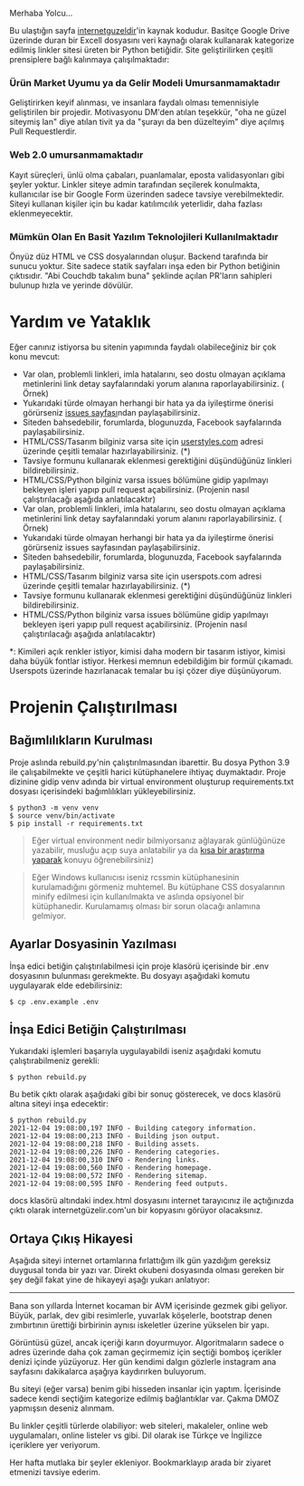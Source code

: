 Merhaba Yolcu...

Bu ulaştığın sayfa [internetguzeldir](https://internetguzeldir.com)'in kaynak
kodudur. Basitçe Google Drive üzerinde duran bir Excell dosyasını veri kaynağı
olarak kullanarak kategorize edilmiş linkler sitesi üreten bir Python
betiğidir. Site geliştirilirken çeşitli prensiplere bağlı kalınmaya
çalışılmaktadır:

### Ürün Market Uyumu ya da Gelir Modeli Umursanmamaktadır ###

Geliştirirken keyif alınması, ve insanlara faydalı olması temennisiyle
geliştirilen bir projedir. Motivasyonu DM'den atılan teşekkür, "oha ne güzel
siteymiş lan" diye atılan tivit ya da "şurayı da ben düzelteyim" diye açılmış
Pull Requestlerdir.

### Web 2.0 umursanmamaktadır ###

Kayıt süreçleri, ünlü olma çabaları, puanlamalar, eposta validasyonları gibi
şeyler yoktur. Linkler siteye admin tarafından seçilerek konulmakta,
kullanıcılar ise bir Google Form üzerinden sadece tavsiye verebilmektedir.
Siteyi kullanan kişiler için bu kadar katılımcılık yeterlidir, daha fazlası
eklenmeyecektir.

### Mümkün Olan En Basit Yazılım Teknolojileri Kullanılmaktadır ###

Önyüz düz HTML ve CSS dosyalarından oluşur. Backend tarafında bir sunucu
yoktur. Site sadece statik sayfaları inşa eden bir Python betiğinin
çıktısıdır. "Abi Couchdb takalım buna" şeklinde açılan PR'ların sahipleri
bulunup hızla ve yerinde dövülür.

# Yardım ve Yataklık # 

Eğer canınız istiyorsa bu sitenin yapımında faydalı olabileceğiniz bir çok konu
mevcut:

- Var olan, problemli linkleri, imla hatalarını, seo dostu olmayan açıklama
  metinlerini link detay sayfalarındaki yorum alanına raporlayabilirsiniz. (
  Örnek)
- Yukarıdaki türde olmayan herhangi bir hata ya da iyileştirme önerisi
  görürseniz [issues sayfası](https://github.com/miratcan/internetguzeldir/issues)ndan
  paylaşabilirsiniz.
- Siteden bahsedebilir, forumlarda, blogunuzda, Facebook sayfalarında
  paylaşabilirsiniz.
- HTML/CSS/Tasarım bilginiz varsa site
  için [userstyles.com](https://userstyles.org/) adresi üzerinde çeşitli
  temalar hazırlayabilirsiniz. (*)
- Tavsiye formunu kullanarak eklenmesi gerektiğini düşündüğünüz linkleri
  bildirebilirsiniz.
- HTML/CSS/Python bilginiz varsa issues bölümüne gidip yapılmayı bekleyen
  işleri yapıp pull request açabilirsiniz. (Projenin nasıl çalıştırılacağı
  aşağıda anlatılacaktır)
- Var olan, problemli linkleri, imla hatalarını, seo dostu olmayan açıklama
  metinlerini link detay sayfalarındaki yorum alanını raporlayabilirsiniz. (
  Örnek)
- Yukarıdaki türde olmayan herhangi bir hata ya da iyileştirme önerisi
  görürseniz issues sayfasından paylaşabilirsiniz.
- Siteden bahsedebilir, forumlarda, blogunuzda, Facebook sayfalarında
  paylaşabilirsiniz.
- HTML/CSS/Tasarım bilginiz varsa site için userspots.com adresi üzerinde
  çeşitli temalar hazırlayabilirsiniz. (*)
- Tavsiye formunu kullanarak eklenmesi gerektiğini düşündüğünüz linkleri
  bildirebilirsiniz.
- HTML/CSS/Python bilginiz varsa issues bölümüne gidip yapılmayı bekleyen işeri
  yapıp pull request açabilirsiniz. (Projenin nasıl çalıştırılacağı aşağıda
  anlatılacaktır)

\*: Kimileri açık renkler istiyor, kimisi daha modern bir tasarım istiyor,
kimisi daha büyük fontlar istiyor. Herkesi memnun edebildiğim bir formül
çıkamadı. Userspots üzerinde hazırlanacak temalar bu işi çözer diye
düşünüyorum.

# Projenin Çalıştırılması #

## Bağımlılıkların Kurulması ##

Proje aslında rebuild.py'nin çalıştırılmasından ibarettir. Bu dosya Python 3.9
ile çalışabilmekte ve çeşitli harici kütüphanelere ihtiyaç duymaktadır. Proje
dizinine gidip venv adında bir virtual environment oluşturup requirements.txt
dosyası içerisindeki bağımlılıkları yükleyebilirsiniz.

    $ python3 -m venv venv
    $ source venv/bin/activate
    $ pip install -r requirements.txt

> Eğer virtual environment nedir bilmiyorsanız ağlayarak günlüğünüze yazabilir, musluğu açıp suya anlatabilir ya da [kısa bir araştırma yaparak](https://letmegooglethat.com/?q=python+virtual+environment+nedir) konuyu öğrenebilirsiniz)

> Eğer Windows kullanıcısı iseniz rcssmin kütüphanesinin kurulamadığını görmeniz muhtemel. Bu kütüphane CSS dosyalarının minify edilmesi için kullanılmakta ve aslında opsiyonel bir kütüphanedir. Kurulamamış olması bir sorun olacağı anlamına gelmiyor.

## Ayarlar Dosyasinin Yazılması ## 

İnşa edici betiğin çalıştırılabilmesi için proje klasörü içerisinde bir .env
dosyasının bulunması gerekmekte. Bu dosyayı aşağıdaki komutu uygulayarak elde
edebilirsiniz:

    $ cp .env.example .env

## İnşa Edici Betiğin Çalıştırılması ## 

Yukarıdaki işlemleri başarıyla uygulayabildi iseniz aşağıdaki komutu
çalıştırabilmeniz gerekli:

    $ python rebuild.py

Bu betik çıktı olarak aşağıdaki gibi bir sonuç gösterecek, ve docs klasörü
altına siteyi inşa edecektir:

    $ python rebuild.py
    2021-12-04 19:08:00,197 INFO - Building category information.
    2021-12-04 19:08:00,213 INFO - Building json output.
    2021-12-04 19:08:00,218 INFO - Building assets.
    2021-12-04 19:08:00,226 INFO - Rendering categories.
    2021-12-04 19:08:00,310 INFO - Rendering links.
    2021-12-04 19:08:00,560 INFO - Rendering homepage.
    2021-12-04 19:08:00,572 INFO - Rendering sitemap.
    2021-12-04 19:08:00,595 INFO - Rendering feed outputs.

docs klasörü altındaki index.html dosyasını internet tarayıcınız ile
açtığınızda çıktı olarak internetgüzelir.com'un bir kopyasını görüyor
olacaksınız.

## Ortaya Çıkış Hikayesi ## 

Aşağıda siteyi internet ortamlarına fırlattığım ilk gün yazdığım gereksiz
duygusal tonda bir yazı var. Direkt okubeni dosyasında olması gereken bir şey
değil fakat yine de hikayeyi aşağı yukarı anlatıyor:

----

Bana son yıllarda İnternet kocaman bir AVM içerisinde gezmek gibi geliyor.
Büyük, parlak, dev gibi resimlerle, yuvarlak köşelerle, bootstrap denen
zımbırtının ürettiği birbirinin aynısı iskeletler üzerine yükselen bir yapı.

Görüntüsü güzel, ancak içeriği karın doyurmuyor. Algoritmaların sadece o adres
üzerinde daha çok zaman geçirmemiz için seçtiği bomboş içerikler denizi içinde
yüzüyoruz. Her gün kendimi dalgın gözlerle instagram ana sayfasını dakikalarca
aşağıya kaydırırken buluyorum.

Bu siteyi (eğer varsa) benim gibi hisseden insanlar için yaptım. İçerisinde
sadece kendi seçtiğim kategorize edilmiş bağlantıklar var. Çakma DMOZ yapmışsın
deseniz alınmam.

Bu linkler çeşitli türlerde olabiliyor: web siteleri, makaleler, online web
uygulamaları, online listeler vs gibi. Dil olarak ise Türkçe ve İngilizce
içeriklere yer veriyorum.

Her hafta mutlaka bir şeyler ekleniyor. Bookmarklayıp arada bir ziyaret
etmenizi tavsiye ederim.
